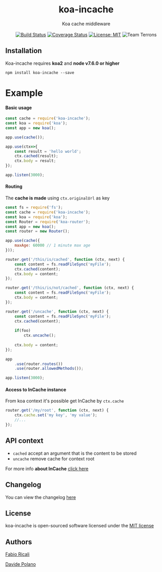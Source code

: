 <div align="center">
<h1>koa-incache</h1>
Koa cache middleware
<br/><br/>
<a href="https://travis-ci.org/fabioricali/koa-incache" target="_blank"><img src="https://travis-ci.org/fabioricali/koa-incache.svg?branch=master" title="Build Status"/></a>
<a href="https://coveralls.io/github/fabioricali/koa-incache?branch=master" target="_blank"><img src="https://coveralls.io/repos/github/fabioricali/koa-incache/badge.svg?branch=master" title="Coverage Status"/></a>
<a href="https://opensource.org/licenses/MIT" target="_blank"><img src="https://img.shields.io/badge/License-MIT-yellow.svg" title="License: MIT"/></a>
<img src="https://img.shields.io/badge/team-terrons-orange.svg" title="Team Terrons"/>
</div>

## Installation

Koa-incache requires **koa2** and **node v7.6.0 or higher**

```
npm install koa-incache --save
```

# Example

#### Basic usage

```javascript
const cache = require('koa-incache');
const koa = require('koa');
const app = new koa();

app.use(cache());

app.use(ctx=>{
    const result = 'hello world';
    ctx.cached(result);
    ctx.body = result;
});

app.listen(3000);
```

#### Routing
The **cache is made** using `ctx.originalUrl` as key
```javascript
const fs = require('fs');
const cache = require('koa-incache');
const koa = require('koa');
const Router = require('koa-router');
const app = new koa();
const router = new Router();

app.use(cache({
    maxAge: 60000 // 1 minute max age
}));

router.get('/this/is/cached', function (ctx, next) {
    const content = fs.readFileSync('myFile');
    ctx.cached(content);
    ctx.body = content;
});

router.get('/this/is/not/cached', function (ctx, next) {
    const content = fs.readFileSync('myFile');
    ctx.body = content;
});

router.get('/uncache', function (ctx, next) {
    const content = fs.readFileSync('myFile');
    ctx.cached(content);
    
    if(foo)
        ctx.uncache();
    
    ctx.body = content;
});

app
    .use(router.routes())
    .use(router.allowedMethods());

app.listen(3000);
```

#### Access to InCache instance
From koa context it's possible get InCache by `ctx.cache`

```javascript
router.get('/my/root', function (ctx, next) {
    ctx.cache.set('my key', 'my value');
    //...
});
```

## API context
- `cached` accept an argument that is the content to be stored
- `uncache` remove cache for context root

For more info **about InCache** <a target="_blank" href="https://github.com/fabioricali/incache">click here</a>

## Changelog
You can view the changelog <a target="_blank" href="https://github.com/fabioricali/koa-incache/blob/master/CHANGELOG.md">here</a>

## License
koa-incache is open-sourced software licensed under the <a target="_blank" href="http://opensource.org/licenses/MIT">MIT license</a>

## Authors
<a target="_blank" href="http://rica.li">Fabio Ricali</a>

<a target="_blank" href="https://www.mdslab.org">Davide Polano</a>